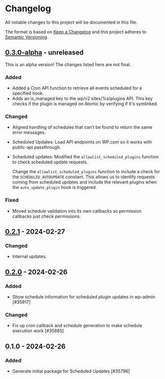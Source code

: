 # Changelog

All notable changes to this project will be documented in this file.

The format is based on [Keep a Changelog](https://keepachangelog.com/en/1.0.0/)
and this project adheres to [Semantic Versioning](https://semver.org/spec/v2.0.0.html).

## [0.3.0-alpha] - unreleased

This is an alpha version! The changes listed here are not final.

### Added
- Added a Cron API function to retrieve all events scheduled for a specified hook.
- Adds an is_managed key to the wp/v2 sites/%s/plugins API. This key checks if the plugin is managed on Atomic by verifying if it's symlinked.

### Changed
- Aligned handling of schedules that can't be found to return the same error messages.
- Scheduled Updates: Load API endpoints on WP.com so it works with public-api passthrough.
- Scheduled updates: Modified the `allowlist_scheduled_plugins` function to check scheduled update requests.
  
  Change the `allowlist_scheduled_plugins` function to include a check for the `SCHEDULED_AUTOUPDATE` constant. This allows us to identify requests coming from scheduled updates and include the relevant plugins when the `auto_update_plugin` hook is triggered.

### Fixed
- Moved schedule validation into its own callbacks so permission callbacks just check permissions.

## [0.2.1] - 2024-02-27
### Changed
- Internal updates.

## [0.2.0] - 2024-02-26
### Added
- Show schedule information for scheduled plugin updates in wp-admin [#35917]

### Changed
- Fix up cron callback and schedule generation to make schedule execution work [#35885]

## 0.1.0 - 2024-02-26
### Added
- Generate initial package for Scheduled Updates [#35796]

[0.3.0-alpha]: https://github.com/Automattic/scheduled-updates/compare/v0.2.1...v0.3.0-alpha
[0.2.1]: https://github.com/Automattic/scheduled-updates/compare/v0.2.0...v0.2.1
[0.2.0]: https://github.com/Automattic/scheduled-updates/compare/v0.1.0...v0.2.0
